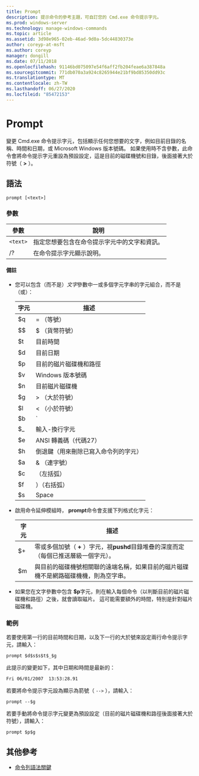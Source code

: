 ```yaml
---
title: Prompt
description: 提示命令的參考主題，可自訂您的 Cmd.exe 命令提示字元。
ms.prod: windows-server
ms.technology: manage-windows-commands
ms.topic: article
ms.assetid: 3d98e965-02eb-46ad-9d0a-5dc44830373e
author: coreyp-at-msft
ms.author: coreyp
manager: dongill
ms.date: 07/11/2018
ms.openlocfilehash: 91146bd075097e54f6aff2fb204feae6a387848a
ms.sourcegitcommit: 771db070a3a924c8265944e21bf9bd85350dd93c
ms.translationtype: MT
ms.contentlocale: zh-TW
ms.lasthandoff: 06/27/2020
ms.locfileid: "85472153"
---
```

# <a name="prompt"></a>Prompt

變更 Cmd.exe 命令提示字元，包括顯示任何您想要的文字，例如目前目錄的名稱、時間和日期，或 Microsoft Windows 版本號碼。 如果使用時不含參數，此命令會將命令提示字元重設為預設設定，這是目前的磁碟機號和目錄，後面接著大於符號（ **>** ）。

## <a name="syntax"></a>語法

```
prompt [<text>]
```

### <a name="parameters"></a>參數

| 參數 | 說明 |
|--|--|
| `<text>` | 指定您想要包含在命令提示字元中的文字和資訊。 |
| /? | 在命令提示字元顯示說明。 |

#### <a name="remarks"></a>備註

- 您可以包含（而不是）*文字*參數中一或多個字元字串的字元組合，而不是（或）：

    | 字元 | 描述 |
    |--|--|
    | $q | = （等號） |
    | $$ | $ （貨幣符號） |
    | $t | 目前時間 |
    | $d | 目前日期 |
    | $p | 目前的磁片磁碟機和路徑 |
    | $v | Windows 版本號碼 |
    | $n | 目前磁片磁碟機 |
    | $g | > （大於符號） |
    | $l | < （小於符號） |
    | $b | `|`（管線符號） |
    | $_ | 輸入-換行字元 |
    | $e | ANSI 轉義碼（代碼27） |
    | $h | 倒退鍵（用來刪除已寫入命令列的字元） |
    | $a | & （連字號） |
    | $c | （左括弧） |
    | $f | ）（右括弧） |
    | $s | Space |

- 啟用命令延伸模組時， **prompt**命令會支援下列格式化字元：

    | 字元 | 描述 |
    |--|--|
    | $+ | 零或多個加號（ **+** ）字元，視**pushd**目錄堆疊的深度而定（每個已推送層級一個字元）。 |
    | $m | 與目前的磁碟機號相關聯的遠端名稱，如果目前的磁片磁碟機不是網路磁碟機機，則為空字串。 |

- 如果您在文字參數中包含 **$p**字元，則在輸入每個命令（以判斷目前的磁片磁碟機和路徑）之後，就會讀取磁片。 這可能需要額外的時間，特別是針對磁片磁碟機。

### <a name="examples"></a>範例

若要使用第一行的目前時間和日期，以及下一行的大於號來設定兩行命令提示字元，請輸入：

```
prompt $d$s$s$t$_$g
```

此提示的變更如下，其中日期和時間是最新的：

```
Fri 06/01/2007  13:53:28.91
```

若要將命令提示字元設為顯示為箭號（ `-->` ），請輸入：

```
prompt --$g
```

若要手動將命令提示字元變更為預設設定（目前的磁片磁碟機和路徑後面接著大於符號），請輸入：

```
prompt $p$g
```

## <a name="additional-references"></a>其他參考

- [命令列語法關鍵](command-line-syntax-key.md)
